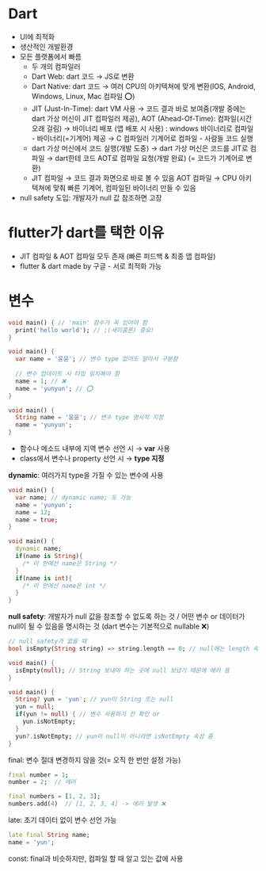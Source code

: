 # Dart

- UI에 최적화
- 생산적인 개발환경
- 모든 플랫폼에서 빠름
    - 두 개의 컴파일러
    - Dart Web: dart 코드 → JS로 변환 
    - Dart Native: dart 코드 → 여러 CPU의 아키텍쳐에 맞게 변환(IOS, Android, Windows, Linux, Mac 컴파일 ⭕)
    - JIT (Just-In-Time): dart VM 사용 → 코드 결과 바로 보여줌(개발 중에는 dart 가상 머신이 JIT 컴파일러 제공), AOT (Ahead-Of-Time): 컴파일(시간 오래 걸림) → 바이너리 배포 (앱 배포 시 사용)
    : windows 바이너리로 컴파일 - 바이너리(=기계어) 제공
    → C 컴파일러 기계어로 컴파일 - 사람들 코드 실행
    - dart 가상 머신에서 코드 실행(개발 도중) → dart 가상 머신은 코드를 JIT로 컴파일 → dart한테 코드 AOT로 컴파일 요청(개발 완료) (= 코드가 기계어로 변환)
    - JIT 컴파일 → 코드 결과 화면으로 바로 볼 수 있음
    AOT 컴파일 → CPU 아키텍쳐에 맞춰 빠른 기계어, 컴파일된 바이너리 만들 수 있음
- null safety 도입: 개발자가 null 값 참조하면 고장

# flutter가 dart를 택한 이유

- JIT 컴파일 & AOT 컴파일 모두 존재 (빠른 피드백 & 최종 앱 컴파일)
- flutter & dart made by 구글 - 서로 최적화 가능

# 변수

```dart
void main() { // 'main' 함수가 꼭 있어야 함
  print('hello world'); // ;(세미콜론) 중요!
}
```

```dart
void main() {
  var name = '윤윤'; // 변수 type 없어도 알아서 구분함
  
  // 변수 업데이트 시 타입 일치해야 함
  name = 1; // ❌
  name = 'yunyun'; // ⭕
}
```

```dart
void main() {
  String name = '윤윤'; // 변수 type 명시적 지정
  name = 'yunyun';
}
```

- 함수나 메소드 내부에 지역 변수 선언 시 → **var** 사용
- class에서 변수나 property 선언 시 → **type 지정**

**dynamic**: 여러가지 type을 가질 수 있는 변수에 사용

```dart
void main() {
  var name; // dynamic name; 도 가능
  name = 'yunyun';
  name = 12;
  name = true;
}
```

```dart
void main() {
  dynamic name;
  if(name is String){
    /* 이 안에선 name은 String */
  }
  if(name is int){
    /* 이 안에선 name은 int */
  }
}
```

**null safety**: 개발자가 null 값을 참조할 수 없도록 하는 것 / 어떤 변수 or 데이터가 null이 될 수 있음을 명시하는 것 (dart 변수는 기본적으로 nullable ❌)

```dart
// null safety가 없을 때
bool isEmpty(String string) => string.length == 0; // null에는 length 속성 없음

void main() {
  isEmpty(null); // String 보내야 하는 곳에 null 보냈기 때문에 에러 뜸
}
```

```dart
void main() {
  String? yun = 'yun'; // yun이 String 또는 null
  yun = null;
  if(yun != null) { // 변수 사용하기 전 확인 or
    yun.isNotEmpty;
  }
  yun?.isNotEmpty; // yun이 null이 아니라면 isNotEmpty 속성 줌
}
```

final: 변수 절대 변경하지 않을 것(= 오직 한 번만 설정 가능)

```dart
final number = 1;
number = 2;  // 에러

final numbers = [1, 2, 3];
numbers.add(4)  // [1, 2, 3, 4] -> 에러 발생 ❌
```

late: 초기 데이터 없이 변수 선언 가능

```dart
late final String name;
name = 'yun';
```

const: final과 비슷하지만, 컴파일 할 때 알고 있는 값에 사용